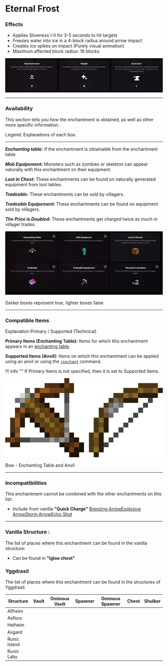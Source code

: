 # Eternal Frost
### Effects
*   Applies Slowness I-II for 3-5 seconds to hit targets
*   Freezes water into ice in a 4-block radius around arrow impact
*   Creates ice spikes on impact (Purely visual animation)
*   Maximum affected block radius: 16 blocks

![](/images/voxel/enchantment/bow-enchantment/image_1756618448567_614.png)

* * *

### Availability

This section tells you how the enchantment is obtained, as well as other more specific information.

Legend: Explanations of each box.[](#legend-explanations-of-each-box)

* * *

_**Enchanting table:**_ If the enchantment is obtainable from the enchantment table

_**Mob Equipement:**_ Monsters such as zombies or skeleton can appear naturally with this enchantment on their equipment.

_**Loot in Chest:**_ These enchantments can be found on naturally generated equipment from loot tables.

_**Tradeable:**_ These enchantments can be sold by villagers.

_**Tradeable Equipement:**_ These enchantments can be found on equipment sold by villagers.

_**The Price is Doubled:**_ These enchantments get charged twice as much in villager trades.

![](/images/voxel/enchantment/bow-enchantment/image_1756618448567_161.png)

Darker boxes represent true, lighter boxes false

* * *

### Compatible Items
Explanation Primary / Supported (Technical)[](#explanation-primary-supported-technical)

**Primary Items (Enchanting Table):** Items for which this enchantment appears in an [enchanting table](https://minecraft.wiki/w/Enchanting_table).

**Supported Items (Anvil):** Items on which this enchantment can be applied using an anvil or using the [`/enchant`](https://minecraft.wiki/w/Commands/enchant) command.

!!! info ""
    If Primary Items is not specified, then it is set to Supported Items.

![](/images/voxel/enchantment/bow-enchantment/image_1756618448567_242.png)

Bow - Enchanting Table and Anvil

* * *

### Incompatibilities

This enchantment cannot be combined with the other enchantments on this list:

*   Include from vanilla **"Quick Charge"**
[Breezing Arrow](/external/neoenchants/enchantment/bow-enchantment/breezing-arrow)[Explosive Arrow](/external/neoenchants/enchantment/bow-enchantment/explosive-arrow)[Storm Arrow](/external/neoenchants/enchantment/bow-enchantment/storm-arrow)[Echo Shot](/external/neoenchants/enchantment/bow-enchantment/echo-shot)

* * *

### Vanilla Structure :

The list of places where this enchantment can be found in the vanilla structure:

*   Can be found in **"Igloo chest"**
### Yggdrasil

The list of places where this enchantment can be found in the structures of Yggdrasil.

| Structure | Vault | Ominous Vault | Spawner | Ominous Spawner | Chest | Shulker |
| --- | --- | --- | --- | --- | --- | --- |
| Alfheim |  |  |  |  |  |  |
| Asflors |  |  |  |  |  |  |
| Helheim |  |  |  |  |  |  |
| Asgard |  |  |  |  |  |  |
| Runic Island |  |  |  |  |  |  |
| Runic Laby |  |  |  |  |  |  |